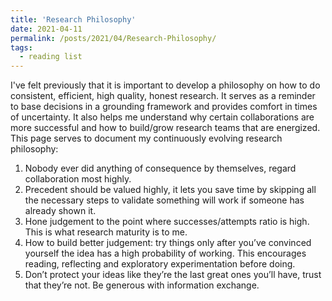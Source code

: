 ```yaml
---
title: 'Research Philosophy'
date: 2021-04-11
permalink: /posts/2021/04/Research-Philosophy/
tags:
  - reading list
---
```


I've felt previously that it is important to develop a philosophy on how to do consistent, efficient, high quality, honest research. It serves as a reminder to base decisions in a grounding framework and provides comfort in times of uncertainty. It also helps me understand why certain collaborations are more successful and how to build/grow research teams that are energized. This page serves to document my continuously evolving research philosophy:

1. Nobody ever did anything of consequence by themselves, regard collaboration most highly.
1. Precedent should be valued highly, it lets you save time by skipping all the necessary steps to validate something will work if someone has already shown it.
1. Hone judgement to the point where successes/attempts ratio is high. This is what research maturity is to me.
1. How to build better judgement: try things only after you’ve convinced yourself the idea has a high probability of working. This encourages reading, reflecting and exploratory experimentation before doing.
1. Don’t protect your ideas like they’re the last great ones you’ll have, trust that they’re not. Be generous with information exchange.

